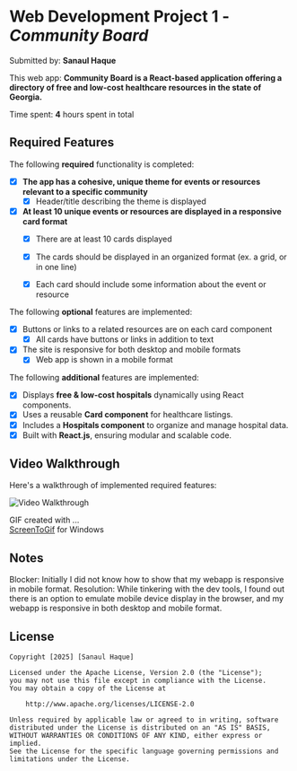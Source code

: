 # Web Development Project 1 - *Community Board*

Submitted by: **Sanaul Haque**

This web app: **Community Board is a React-based application offering a directory of free and low-cost healthcare resources in the state of Georgia.**

Time spent: **4** hours spent in total

## Required Features

The following **required** functionality is completed:

- [x] **The app has a cohesive, unique theme for events or resources relevant to a specific community**
  - [x] Header/title describing the theme is displayed
- [x] **At least 10 unique events or resources are displayed in a responsive card format**
  - [x] There are at least 10 cards displayed 
  - [x] The cards should be displayed in an organized format (ex. a grid, or in one line)
  - [x] Each card should include some information about the event or resource


The following **optional** features are implemented:

- [x] Buttons or links to a related resources are on each card component
  - [x] All cards have buttons or links in addition to text
- [x] The site is responsive for both desktop and mobile formats
  - [x] Web app is shown in a mobile format

The following **additional** features are implemented:

* [x] Displays **free & low-cost hospitals** dynamically using React components.
* [x] Uses a reusable **Card component** for healthcare listings.
* [x] Includes a **Hospitals component** to organize and manage hospital data.
* [x] Built with **React.js**, ensuring modular and scalable code.

## Video Walkthrough

Here's a walkthrough of implemented required features:

<img src='http://i.imgur.com/link/to/your/gif/file.gif' title='Video Walkthrough' width='' alt='Video Walkthrough' />

GIF created with ...  
[ScreenToGif](https://www.screentogif.com/) for Windows

## Notes

Blocker: Initially I did not know how to show that my webapp is responsive in mobile format.
Resolution: While tinkering with the dev tools, I found out there is an option to emulate mobile device display in the browser, and my webapp is responsive in both desktop and mobile format.

## License

    Copyright [2025] [Sanaul Haque]

    Licensed under the Apache License, Version 2.0 (the "License");
    you may not use this file except in compliance with the License.
    You may obtain a copy of the License at

        http://www.apache.org/licenses/LICENSE-2.0

    Unless required by applicable law or agreed to in writing, software
    distributed under the License is distributed on an "AS IS" BASIS,
    WITHOUT WARRANTIES OR CONDITIONS OF ANY KIND, either express or implied.
    See the License for the specific language governing permissions and
    limitations under the License.
